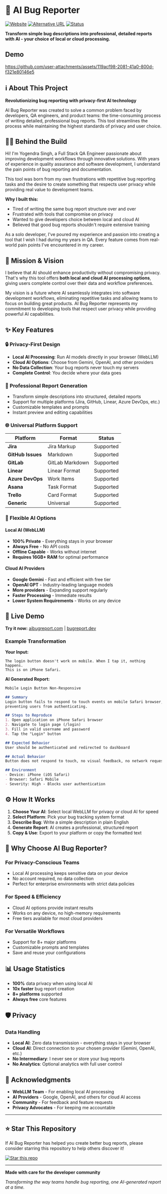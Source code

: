 # 🐞 AI Bug Reporter

[![Website](https://img.shields.io/badge/Website-aibugreport.com-blue)](https://aibugreport.com)
[![Alternative URL](https://img.shields.io/badge/Alt%20URL-bugreport.dev-green)](https://bugreport.dev)
[![Status](https://img.shields.io/badge/Status-Beta-success)](https://aibugreport.com)

**Transform simple bug descriptions into professional, detailed reports with AI - your choice of local or cloud processing.**

## Demo

https://github.com/user-attachments/assets/119acf98-2081-41a0-800d-f321e80146e5

## ℹ️ About This Project

**Revolutionizing bug reporting with privacy-first AI technology**

AI Bug Reporter was created to solve a common problem faced by developers, QA engineers, and product teams: the time-consuming process of writing detailed, professional bug reports. This tool streamlines the process while maintaining the highest standards of privacy and user choice.

## 👨‍💻 Behind the Build

Hi! I'm Yogendra Singh, a Full Stack QA Engineer passionate about improving development workflows through innovative solutions. With years of experience in quality assurance and software development, I understand the pain points of bug reporting and documentation.

This tool was born from my own frustrations with repetitive bug reporting tasks and the desire to create something that respects user privacy while providing real value to development teams.

**Why I built this:**
- Tired of writing the same bug report structure over and over
- Frustrated with tools that compromise on privacy
- Wanted to give developers choice between local and cloud AI
- Believed that good bug reports shouldn't require extensive training

As a solo developer, I've poured my experience and passion into creating a tool that I wish I had during my years in QA. Every feature comes from real-world pain points I've encountered in my career.

## 🎯 Mission & Vision

I believe that AI should enhance productivity without compromising privacy. That's why this tool offers **both local and cloud AI processing options**, giving users complete control over their data and workflow preferences.

My vision is a future where AI seamlessly integrates into software development workflows, eliminating repetitive tasks and allowing teams to focus on building great products. AI Bug Reporter represents my commitment to developing tools that respect user privacy while providing powerful AI capabilities.

## ✨ Key Features

### 🔒 Privacy-First Design
- **Local AI Processing**: Run AI models directly in your browser (WebLLM)
- **Cloud AI Options**: Choose from Gemini, OpenAI, and other providers
- **No Data Collection**: Your bug reports never touch my servers
- **Complete Control**: You decide where your data goes

### 📝 Professional Report Generation
- Transform simple descriptions into structured, detailed reports
- Support for multiple platforms (Jira, GitHub, Linear, Azure DevOps, etc.)
- Customizable templates and prompts
- Instant preview and editing capabilities

### 🌐 Universal Platform Support
| Platform | Format | Status |
|----------|--------|--------|
| **Jira** | Jira Markup | Supported |
| **GitHub Issues** | Markdown | Supported |
| **GitLab** | GitLab Markdown | Supported |
| **Linear** | Linear Format | Supported |
| **Azure DevOps** | Work Items | Supported |
| **Asana** | Task Format | Supported |
| **Trello** | Card Format | Supported |
| **Generic** | Universal | Supported |

### 🤖 Flexible AI Options

#### Local AI (WebLLM)
- **100% Private** - Everything stays in your browser
- **Always Free** - No API costs
- **Offline Capable** - Works without internet
- **Requires 16GB+ RAM** for optimal performance

#### Cloud AI Providers
- **Google Gemini** - Fast and efficient with free tier
- **OpenAI GPT** - Industry-leading language models
- **More providers** - Expanding support regularly
- **Faster Processing** - Immediate results
- **Lower System Requirements** - Works on any device

## 🚀 Live Demo

**Try it now:** [aibugreport.com](https://aibugreport.com) | [bugreport.dev](https://bugreport.dev)

### Example Transformation

**Your Input:**
```
The login button doesn't work on mobile. When I tap it, nothing happens. 
This is on iPhone Safari.
```

**AI Generated Report:**
```markdown
Mobile Login Button Non-Responsive

## Summary
Login button fails to respond to touch events on mobile Safari browser, 
preventing users from authenticating.

## Steps to Reproduce
1. Open application on iPhone Safari browser
2. Navigate to login page (/login)
3. Fill in valid username and password
4. Tap the "Login" button

## Expected Behavior
User should be authenticated and redirected to dashboard

## Actual Behavior
Button does not respond to touch, no visual feedback, no network requests

## Environment
- Device: iPhone (iOS Safari)
- Browser: Safari Mobile
- Severity: High - Blocks user authentication
```

## ⚙️ How It Works

1. **Choose Your AI**: Select local WebLLM for privacy or cloud AI for speed
2. **Select Platform**: Pick your bug tracking system format
3. **Describe Bug**: Write a simple description in plain English
4. **Generate Report**: AI creates a professional, structured report
5. **Copy & Use**: Export to your platform or copy the formatted text

## 🤔 Why Choose AI Bug Reporter?

### For Privacy-Conscious Teams
- Local AI processing keeps sensitive data on your device
- No account required, no data collection
- Perfect for enterprise environments with strict data policies

### For Speed & Efficiency
- Cloud AI options provide instant results
- Works on any device, no high-memory requirements
- Free tiers available for most cloud providers

### For Versatile Workflows
- Support for 8+ major platforms
- Customizable prompts and templates
- Save and reuse your configurations

## 📊 Usage Statistics

- **100%** data privacy when using local AI
- **10x faster** bug report creation
- **8+ platforms** supported
- **Always free** core features

## 🛡️ Privacy

### Data Handling
- **Local AI**: Zero data transmission - everything stays in your browser
- **Cloud AI**: Direct connection to your chosen provider (Gemini, OpenAI, etc.)
- **No Intermediary**: I never see or store your bug reports
- **No Analytics**: Optional analytics with full user control


## 🙏 Acknowledgments

- **WebLLM Team** - For enabling local AI processing
- **AI Providers** - Google, OpenAI, and others for cloud AI access
- **Community** - For feedback and feature requests
- **Privacy Advocates** - For keeping me accountable

---

## ⭐ Star This Repository

If AI Bug Reporter has helped you create better bug reports, please consider starring this repository to help others discover it!

[![Star this repo](https://img.shields.io/github/stars/yogendrasinghx/ai-bug-report?style=social)](https://github.com/yogendrasinghx/ai-bug-report/stargazers)

---



**Made with care for the developer community**

*Transforming the way teams handle bug reporting, one AI-generated report at a time.*
